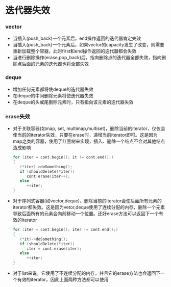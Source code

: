 # 迭代器失效

### vector

- 当插入(push_back)一个元素后，end操作返回的迭代器肯定失效
- 当插入(push_back)一个元素后，如果vector的capacity发生了改变，则需要重新加载整个容器，此时first和end操作返回的迭代器都会失效
- 当进行删除操作(erase,pop_back)后，指向删除点的迭代器全部失效，指向删除点后面的元素的迭代器也将全部失效  
  

### deque

* 增加任何元素都将使deque的迭代器失效
* 在deque的中间删除元素将使迭代器失效
* 在deque的头或尾删除元素时，只有指向该元素的迭代器失效  
  

### erase失效

* 对于关联容器(如map, set, multimap,multiset)，删除当前的iterator，仅仅会使当前的iterator失效，只要在erase时，递增当前iterator即可。这是因为map之类的容器，使用了红黑树来实现，插入、删除一个结点不会对其他结点造成影响

  ```C++
  for (iter = cont.begin(); it != cont.end();)
  {
     (*iter)->doSomething();
     if (shouldDelete(*iter))
        cont.erase(iter++);
     else
        ++iter;
  }
  ```

* 对于序列式容器(如vector,deque)，删除当前的iterator会使后面所有元素的iterator都失效。这是因为vetor,deque使用了连续分配的内存，删除一个元素导致后面所有的元素会向前移动一个位置。还好erase方法可以返回下一个有效的iterator

  ```C++
  for (iter = cont.begin(); iter != cont.end();)
  {
     (*it)->doSomething();
     if (shouldDelete(*iter))
        iter = cont.erase(iter);
     else
        ++iter;
  }
  ```

* 对于list来说，它使用了不连续分配的内存，并且它的erase方法也会返回下一个有效的iterator，因此上面两种方法都可以使用
